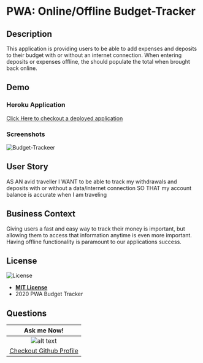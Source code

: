 # PWA: Online/Offline Budget-Tracker

## Description
This application is providing users to be able to add expenses and deposits to their budget with or without an internet connection. When entering deposits or expenses offline, the should populate the total when brought back online.

## Demo
### Heroku Application
[Click Here to checkout a deployed application]()
### Screenshots
![Budget-Trackeer]()

## User Story
AS AN avid traveller
I WANT to be able to track my withdrawals and deposits with or without a data/internet connection
SO THAT my account balance is accurate when I am traveling

## Business Context
Giving users a fast and easy way to track their money is important, but allowing them to access that information anytime is even more important. Having offline functionality is paramount to our applications success.

## License
![License](https://img.shields.io/badge/License-MIT%20License-blue)
- **[MIT License](https://opensource.org/licenses/MIT)** 
- 2020 PWA Budget Tracker

## Questions
| Ask me Now! |
| :---: |
| ![alt text](https://avatars0.githubusercontent.com/u/65268642?s=400&u=bd568c7596e7f6c9585caeb89e88b084e56c21f9&v=4 "Github Profile Picture") |
| <a href="https://github.com/nuleeannajeon" target="_blank">Checkout Github Profile</a> |